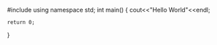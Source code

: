 #include<iostream>
using namespace std;
int main()
{
    cout<<"Hello World"<<endl;

    return 0;
}
